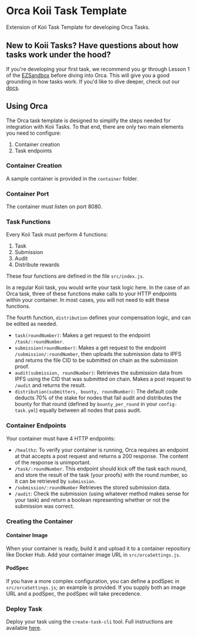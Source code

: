 # Orca Koii Task Template

Extension of Koii Task Template for developing Orca Tasks.

## New to Koii Tasks? Have questions about how tasks work under the hood?

If you're developing your first task, we recommend you gr through Lesson 1 of the [EZSandbox](https://github.com/koii-network/ezsandbox) before diving into Orca. This will give you a good grounding in how tasks work. If you'd like to dive deeper, check out our [docs](https://www.koii.network/docs/concepts/what-are-tasks/what-are-tasks).

## Using Orca

The Orca task template is designed to simplify the steps needed for integration with Koii Tasks. To that end, there are only two main elements you need to configure:

1. Container creation
2. Task endpoints

### Container Creation

A sample container is provided in the `container` folder.

### Container Port

The container must listen on port 8080.

### Task Functions

Every Koii Task must perform 4 functions:

1. Task
2. Submission
3. Audit
4. Distribute rewards

These four functions are defined in the file `src/index.js`.

In a regular Koii task, you would write your task logic here. In the case of an Orca task, three of these functions make calls to your HTTP endpoints within your container. In most cases, you will not need to edit these functions.

The fourth function, `distribution` defines your compensation logic, and can be edited as needed.

- `task(roundNumber)`: Makes a get request to the endpoint `/task/:roundNumber`.
- `submission(roundNumber)`: Makes a get request to the endpoint `/submission/:roundNumber`, then uploads the submission data to IPFS and returns the file CID to be submitted on chain as the submission proof.
- `audit(submission, roundNumber)`: Retrieves the submission data from IPFS using the CID that was submitted on chain. Makes a post request to `/audit` and returns the result.
- `distribution(submitters, bounty, roundNumber)`: The default code deducts 70% of the stake for nodes that fail audit and distributes the bounty for that round (defined by `bounty_per_round` in your `config-task.yml`) equally between all nodes that pass audit.

### Container Endpoints

Your container must have 4 HTTP endpoints:

- `/healthz`: To verify your container is running, Orca requires an endpoint at that accepts a post request and returns a 200 response. The content of the response is unimportant.
- `/task/:roundNumber`. This endpoint should kick off the task each round, and store the result of the task (your proofs) with the round number, so it can be retrieved by `submission`.
- `/submission/:roundNumber` Retrieves the stored submission data.
- `/audit`: Check the submission (using whatever method makes sense for your task) and return a boolean representing whether or not the submission was correct.

### Creating the Container

#### Container Image

When your container is ready, build it and upload it to a container repository like Docker Hub. Add your container image URL in `src/orcaSettings.js`.

#### PodSpec

If you have a more complex configuration, you can define a podSpec in `src/orcaSettings.js`; an example is provided. If you supply both an image URL and a podSpec, the podSpec will take precedence.

<!-- ### SSL (optional)

If you would like to use SSL, specify a certificate for rootCA. -->

### Deploy Task

Deploy your task using the `create-task-cli` tool. Full instructions are available [here](https://github.com/koii-network/ezsandbox/blob/main/Lesson%201/PartIV.md).
